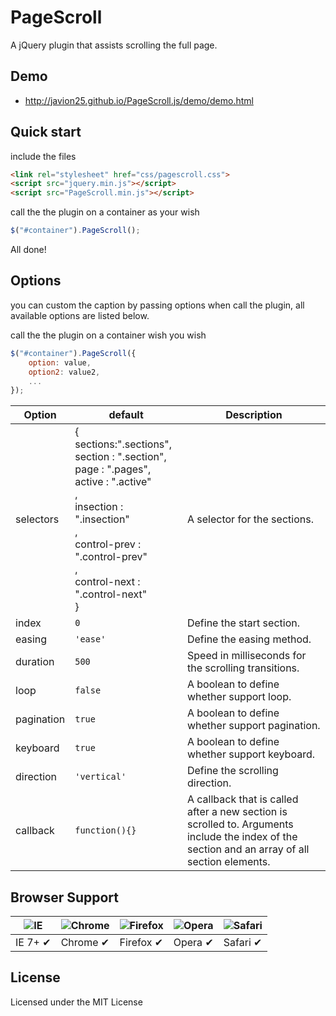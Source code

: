 # PageScroll
A jQuery plugin that assists scrolling the full page.

## Demo


* http://javion25.github.io/PageScroll.js/demo/demo.html

## Quick start

include the files
```html
<link rel="stylesheet" href="css/pagescroll.css">
<script src="jquery.min.js"></script>
<script src="PageScroll.min.js"></script>
```
call the the plugin on a container as your wish
```js
$("#container").PageScroll();
```
All done!

## Options


you can custom the caption by passing options when call the plugin, all available options are listed below.

call the the plugin on a container wish you wish
```js
$("#container").PageScroll({
    option: value,
    option2: value2,
    ...
});
```

| Option          | default       | Description      | 
|-----------------|---------------|------------------|
| selectors       | { <br/>sections:".sections",<br/>section : ".section",<br/>page : ".pages",<br/>active : ".active" <br/>,<br/>insection : ".insection" <br/>,<br/>control-prev : ".control-prev" <br/>,<br/>control-next : ".control-next" <br/> }  | A selector for the sections.                           | 
| index           | `0`           | Define the start section. | 
| easing          | `'ease'`      | Define the easing method. | 
| duration        | `500`         | Speed in milliseconds for the scrolling transitions.  | 
| loop            | `false`       | A boolean to define whether support loop.    | 
| pagination      | `true`        | A boolean to define whether support pagination.   | 
| keyboard        | `true`        | A boolean to define whether support keyboard.     | 
| direction       | `'vertical'`  | Define the scrolling direction.    | 
| callback        | `function(){}`          | A callback that is called after a new section is scrolled to. Arguments include the index of the section and an array of all section elements.        | 





## Browser Support

![IE](https://raw.github.com/alrra/browser-logos/master/internet-explorer/internet-explorer_48x48.png) | ![Chrome](https://raw.github.com/alrra/browser-logos/master/chrome/chrome_48x48.png) | ![Firefox](https://raw.github.com/alrra/browser-logos/master/firefox/firefox_48x48.png) | ![Opera](https://raw.github.com/alrra/browser-logos/master/opera/opera_48x48.png) | ![Safari](https://raw.github.com/alrra/browser-logos/master/safari/safari_48x48.png)
--- | --- | --- | --- | --- |
IE 7+ ✔ | Chrome ✔ | Firefox ✔ | Opera ✔ | Safari ✔ |


## License

Licensed under the MIT License